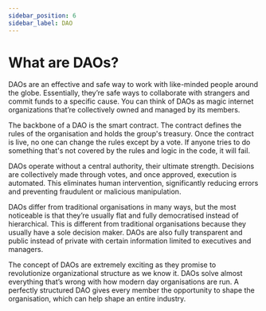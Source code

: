 ```yaml
---
sidebar_position: 6
sidebar_label: DAO
---
```


# What are DAOs?

DAOs are an effective and safe way to work with like-minded people around the globe. Essentially, they’re safe ways to collaborate with strangers and commit funds to a specific cause. You can think of DAOs as magic internet organizations that’re collectively owned and managed by its members.

The backbone of a DAO is the smart contract. The contract defines the rules of the organisation and holds the group's treasury. Once the contract is live, no one can change the rules except by a vote. If anyone tries to do something that's not covered by the rules and logic in the code, it will fail.

DAOs operate without a central authority, their ultimate strength. Decisions are collectively made through votes, and once approved, execution is automated. This eliminates human intervention, significantly reducing errors and preventing fraudulent or malicious manipulation.

DAOs differ from traditional organisations in many ways, but the most noticeable is that they’re usually flat and fully democratised instead of hierarchical. This is different from traditional organisations because they usually have a sole decision maker. DAOs are also fully transparent and public instead of private with certain information limited to executives and managers.

The concept of DAOs are extremely exciting as they promise to revolutionize organizational structure as we know it. DAOs solve almost everything that’s wrong with how modern day organisations are run. A perfectly structured DAO gives every member the opportunity to shape the organisation, which can help shape an entire industry.
